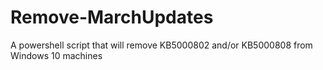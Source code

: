 # Remove-MarchUpdates
A powershell script that will remove KB5000802 and/or KB5000808 from Windows 10 machines
